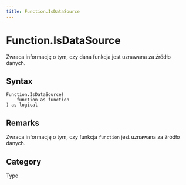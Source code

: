 ```yaml
---
title: Function.IsDataSource
---
```


# Function.IsDataSource


Zwraca informację o tym, czy dana funkcja jest uznawana za źródło danych.


## Syntax

```powerquery
Function.IsDataSource(
    function as function
) as logical
```


## Remarks

Zwraca informację o tym, czy funkcja <code>function</code> jest uznawana za źródło danych.



## Category
Type

